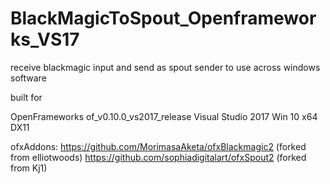 # BlackMagicToSpout_Openframeworks_VS17

receive blackmagic input and send as spout sender to use across windows software

built for

OpenFrameworks of_v0.10.0_vs2017_release
Visual Studio 2017
Win 10
x64
DX11

ofxAddons:
https://github.com/MorimasaAketa/ofxBlackmagic2 (forked from elliotwoods)
https://github.com/sophiadigitalart/ofxSpout2 (forked from Kj1)

